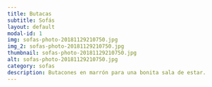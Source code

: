 ```yaml
---
title: Butacas
subtitle: Sofás
layout: default
modal-id: 1
img: sofas-photo-20181129210750.jpg
img_2: sofas-photo-20181129210750.jpg
thumbnail: sofas-photo-20181129210750.jpg
alt: sofas-photo-20181129210750.jpg
category: sofas
description: Butacones en marrón para una bonita sala de estar.
---
```

	
